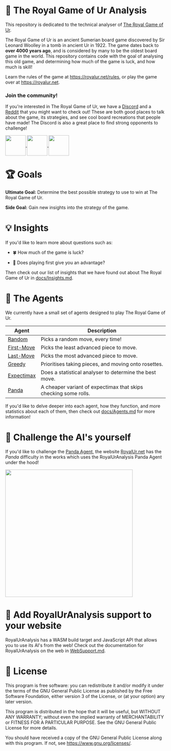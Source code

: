 # 🎲 The Royal Game of Ur Analysis
This repository is dedicated to the technical analyser of
[The Royal Game of Ur](https://en.wikipedia.org/wiki/Royal_Game_of_Ur).

The Royal Game of Ur is an ancient Sumerian board game discovered by Sir Leonard Woolley in a
tomb in ancient Ur in 1922. The game dates back to **over 4000 years ago**, and is considered
by many to be the oldest board game in the world. This repository contains code with the goal
of analysing this old game, and determining how much of the game is luck, and how much is skill!

Learn the rules of the game at https://royalur.net/rules, or play the game over at https://royalur.net.


### Join the community!
If you're interested in The Royal Game of Ur, we have a [Discord](https://discord.gg/Ea49VVru5N)
and a [Reddit](https://www.reddit.com/r/GameofUr/) that you might want to check out! These are
both good places to talk about the game, its strategies, and see cool board recreations that
people have made! The Discord is also a great place to find strong opponents to challenge!

<p float="left">
  <a href="https://discord.gg/Ea49VVru5N">
    <img src="https://royalur.net/res/discord.svg" height="64" valign="middle" />
  </a>
  <a href="https://www.reddit.com/r/GameofUr/">
    <img src="https://royalur.net/res/reddit.svg" height="64" valign="middle" />
  </a>
  <a href="https://royalur.net">
    <img src="https://royalur.net/favicon.png" height="64" valign="middle" />
  </a>
</p>


# 🏆 Goals
**Ultimate Goal:** Determine the best possible strategy to use to win at The Royal Game of Ur.

**Side Goal:** Gain new insights into the strategy of the game.


# 💡 Insights
If you'd like to learn more about questions such as:

- 🍀 How much of the game is luck?

- 🐇 Does playing first give you an advantage?

Then check out our list of insights that we have found out about
The Royal Game of Ur in [docs/Insights.md](/docs/Insights.md).


# 🤖 The Agents
We currently have a small set of agents designed to play The Royal Game of Ur.

| Agent | Description |
| ----- | ----------- |
| [Random](/docs/Agents.md#-the-random-agent-)         | Picks a random move, every time! |
| [First-Move](/docs/Agents.md#-the-first-move-agent-) | Picks the least advanced piece to move. |
| [Last-Move](/docs/Agents.md#-the-last-move-agent-)   | Picks the most advanced piece to move. |
| [Greedy](/docs/Agents.md#-the-greedy-agent-)         | Prioritises taking pieces, and moving onto rosettes. |
| [Expectimax](/docs/Agents.md#-the-expectimax-agent-) | Does a statistical analyser to determine the best move. |
| [Panda](/docs/Agents.md#-the-panda-agent-)           | A cheaper variant of expectimax that skips checking some rolls. |

If you'd like to delve deeper into each agent, how they function, and more statistics
about each of them, then check out [docs/Agents.md](/docs/Agents.md) for more information!


# 🥊 Challenge the AI's yourself
If you'd like to challenge the [Panda Agent](/docs/Agents.md#-the-panda-agent-),
the website [RoyalUr.net](https://royalur.net) has the _Panda_ difficulty in the
works which uses the RoyalUrAnalysis Panda Agent under the hood!
<p align="left"><a href="https://royalur.net">
  <img src="https://royalur.net/banner.jpg" width="400" />
</a></p>

# 🚧 Add RoyalUrAnalysis support to your website
RoyalUrAnalysis has a WASM build target and JavaScript API that allows you
to use its AI's from the web! Check out the documentation for RoyalUrAnalysis
on the web in [WebSupport.md](/docs/WebSupport.md).


# 📝 License
This program is free software: you can redistribute it and/or modify
it under the terms of the GNU General Public License as published by
the Free Software Foundation, either version 3 of the License, or
(at your option) any later version.

This program is distributed in the hope that it will be useful,
but WITHOUT ANY WARRANTY; without even the implied warranty of
MERCHANTABILITY or FITNESS FOR A PARTICULAR PURPOSE.  See the
GNU General Public License for more details.

You should have received a copy of the GNU General Public License
along with this program.  If not, see <https://www.gnu.org/licenses/>.
